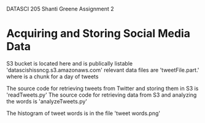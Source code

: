 DATASCI 205
Shanti Greene
Assignment 2
# Acquiring and Storing Social Media Data #
 
S3 bucket is located here and is publically listable
'datascishissncg.s3.amazonaws.com'
relevant data files are 'tweetFile.part.<n>' where <n> is a chunk for a day of tweets

The source code for retrieving tweets from Twitter and storing them in S3 is 'readTweets.py'
The source code for retrieving data from S3 and analyzing the words is 'analyzeTweets.py'

The histogram of tweet words is in the file 'tweet words.png'


  
